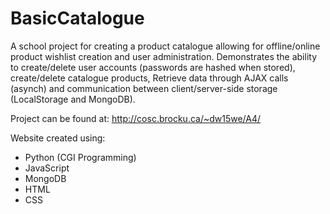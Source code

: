 # BasicCatalogue
A school project for creating a product catalogue allowing for offline/online product wishlist creation and user administration. Demonstrates the ability to create/delete user accounts (passwords are hashed when stored), create/delete catalogue products, Retrieve data through AJAX calls (asynch) and communication between client/server-side storage (LocalStorage and MongoDB).

Project can be found at: http://cosc.brocku.ca/~dw15we/A4/

Website created using:
- Python (CGI Programming)
- JavaScript
- MongoDB
- HTML
- CSS
